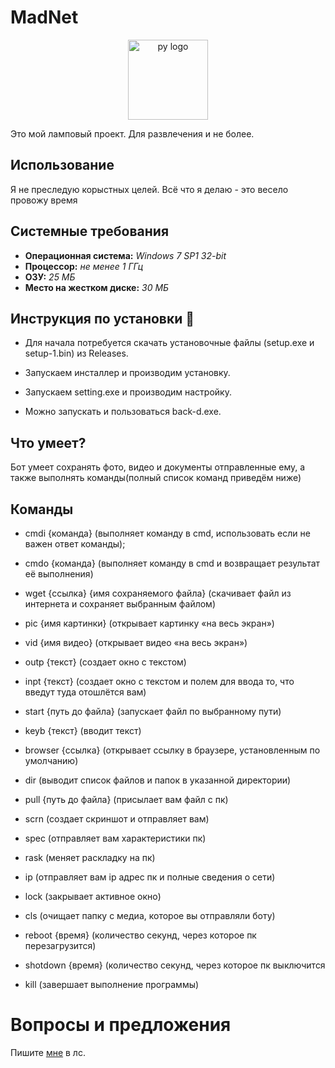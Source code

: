 # MadNet
<div  align="center">
    <p>
        <a  href="#">
            <img  src="https://raw.github.com/DmodvGH/BackDoorBot/87f35e87f9f14877840359d4228a1ee2e49ac913/img/logo.png"  width="128px"  height="128px"  alt="py logo" />
        </a>
    </p>
</div>
Это мой ламповый проект. Для развлечения и не более.

## Использование
Я не преследую корыстных целей. Всё что я делаю - это весело провожу время

## Системные требования
- **Операционная система:** _Windows 7 SP1 32-bit_ 
- **Процессор:** _не менее 1 ГГц_
- **ОЗУ:** _25 МБ_
- **Место на жестком диске:** _30 МБ_

## Инструкция по установки 💾
- Для начала потребуется скачать установочные файлы (setup.exe и setup-1.bin) из Releases.

- Запускаем инсталлер и производим установку.

- Запускаем setting.exe и производим настройку.

- Можно запускать и пользоваться back-d.exe.

## Что умеет?
Бот умеет сохранять фото, видео и документы отправленные ему, а также выполнять команды(полный список команд приведём ниже) 
## Команды
- cmdi {команда} (выполняет команду в cmd, использовать если не важен ответ команды);
- cmdo {команда} (выполняет команду в cmd и возвращает результат её выполнения)
- wget {ссылка} {имя сохраняемого файла} (скачивает файл из интернета и сохраняет выбранным файлом)
- pic {имя картинки} (открывает картинку «на весь экран»)
- vid {имя видео} (открывает видео «на весь экран»)
- outp {текст} (создает окно с текстом)
- inpt {текст} (создает окно с текстом и полем для ввода то, что введут туда отошлётся вам)
- start {путь до файла} (запускает файл по выбранному пути)
- keyb {текст} (вводит текст)
- browser {ссылка} (открывает ссылку в браузере, установленным по умолчанию) 
- dir (выводит список файлов и папок в указанной директории)
- pull {путь до файла} (присылает вам файл с пк)
- scrn (создает скриншот и отправляет вам)
- spec (отправляет вам характеристики пк)
- rask (меняет раскладку на пк)

- ip (отправляет вам ip адрес пк и полные сведения о сети)

- lock (закрывает активное окно)
- cls (очищает папку с медиа, которое вы отправляли боту)
- reboot {время} (количество секунд, через которое пк перезагрузится)
- shotdown {время} (количество секунд, через которое пк выключится
- kill (завершает выполнение программы)


# Вопросы и предложения
Пишите [мне]( https://vk.com/dmodv "я") в лс.
